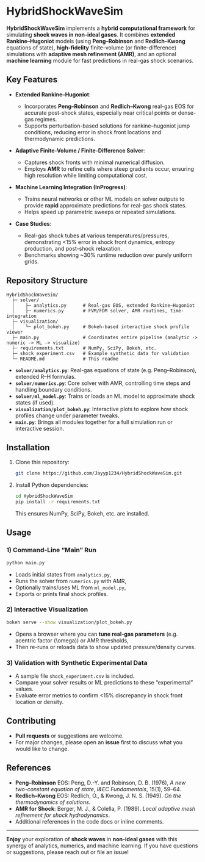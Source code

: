 # HybridShockWaveSim

**HybridShockWaveSim** implements a **hybrid computational framework** for simulating **shock waves in non-ideal gases**. It combines **extended Rankine–Hugoniot** models (using **Peng–Robinson** and **Redlich–Kwong** equations of state), **high-fidelity** finite-volume (or finite-difference) simulations with **adaptive mesh refinement (AMR)**, and an optional **machine learning** module for fast predictions in real-gas shock scenarios.

## Key Features

- **Extended Rankine–Hugoniot**:

  - Incorporates **Peng–Robinson** and **Redlich–Kwong** real-gas EOS for accurate post-shock states, especially near critical points or dense-gas regimes.
  - Supports perturbation-based solutions for rankine–hugoniot jump conditions, reducing error in shock front locations and thermodynamic predictions.
- **Adaptive Finite-Volume / Finite-Difference Solver**:

  - Captures shock fronts with minimal numerical diffusion.
  - Employs **AMR** to refine cells where steep gradients occur, ensuring high resolution while limiting computational cost.
- **Machine Learning Integration (InProgress)**:

  - Trains neural networks or other ML models on solver outputs to provide **rapid** approximate predictions for real-gas shock states.
  - Helps speed up parametric sweeps or repeated simulations.
- **Case Studies**:

  - Real-gas shock tubes at various temperatures/pressures, demonstrating <15% error in shock front dynamics, entropy production, and post-shock relaxation.
  - Benchmarks showing ~30% runtime reduction over purely uniform grids.

## Repository Structure

```
HybridShockWaveSim/
  ├─ solver/
  │    ├─ analytics.py      # Real-gas EOS, extended Rankine–Hugoniot
  │    ├─ numerics.py       # FVM/FDM solver, AMR routines, time-integration
  ├─ visualization/
  │    └─ plot_bokeh.py     # Bokeh-based interactive shock profile viewer
  ├─ main.py                # Coordinates entire pipeline (analytic -> numeric -> ML -> visualize)
  ├─ requirements.txt       # NumPy, SciPy, Bokeh, etc.
  ├─ shock_experiment.csv   # Example synthetic data for validation
  └─ README.md              # This readme
```

- **`solver/analytics.py`**: Real-gas equations of state (e.g. Peng–Robinson), extended R–H formulas.
- **`solver/numerics.py`**: Core solver with AMR, controlling time steps and handling boundary conditions.
- **`solver/ml_model.py`**: Trains or loads an ML model to approximate shock states (if used).
- **`visualization/plot_bokeh.py`**: Interactive plots to explore how shock profiles change under parameter tweaks.
- **`main.py`**: Brings all modules together for a full simulation run or interactive session.

## Installation

1. Clone this repository:

   ```bash
   git clone https://github.com/Jayyp1234/HybridShockWaveSim.git
   ```
2. Install Python dependencies:

   ```bash
   cd HybridShockWaveSim
   pip install -r requirements.txt
   ```

   This ensures NumPy, SciPy, Bokeh, etc. are installed.

## Usage

### 1) Command-Line “Main” Run

```bash
python main.py
```

- Loads initial states from `analytics.py`,
- Runs the solver from `numerics.py` with AMR,
- Optionally trains/uses ML from `ml_model.py`,
- Exports or prints final shock profiles.

### 2) Interactive Visualization

```bash
bokeh serve --show visualization/plot_bokeh.py
```

- Opens a browser where you can **tune real-gas parameters** (e.g. acentric factor \(\omega\)) or AMR thresholds,
- Then re-runs or reloads data to show updated pressure/density curves.

### 3) Validation with Synthetic Experimental Data

- A sample file `shock_experiment.csv` is included.
- Compare your solver results or ML predictions to these “experimental” values.
- Evaluate error metrics to confirm <15% discrepancy in shock front location or density.

## Contributing

- **Pull requests** or suggestions are welcome.
- For major changes, please open an **issue** first to discuss what you would like to change.

## References

- **Peng–Robinson** EOS: Peng, D.-Y. and Robinson, D. B. (1976), *A new two-constant equation of state*, *I&EC Fundamentals*, 15(1), 59–64.
- **Redlich–Kwong** EOS: Redlich, O., & Kwong, J. N. S. (1949). *On the thermodynamics of solutions*.
- **AMR for Shock**: Berger, M. J., & Colella, P. (1989). *Local adaptive mesh refinement for shock hydrodynamics*.
- Additional references in the code docs or inline comments.

---

**Enjoy** your exploration of **shock waves** in **non-ideal gases** with this synergy of analytics, numerics, and machine learning. If you have questions or suggestions, please reach out or file an issue!
